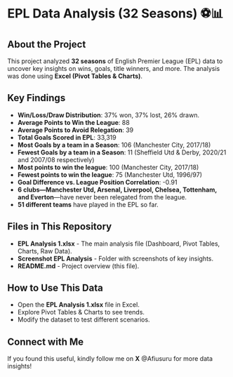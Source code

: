 # EPL Data Analysis (32 Seasons) ⚽📊  

## About the Project  
This project analyzed **32 seasons** of English Premier League (EPL) data to uncover key insights on wins, goals, title winners, and more. The analysis was done using **Excel (Pivot Tables & Charts)**.  

## Key Findings  
- **Win/Loss/Draw Distribution**: 37% won, 37% lost, 26% drawn.  
- **Average Points to Win the League**: 88  
- **Average Points to Avoid Relegation**: 39  
- **Total Goals Scored in EPL**: 33,319  
- **Most Goals by a team in a Season**: 106 (Manchester City, 2017/18)
- **Fewest Goals by a team in a Season**: 11 (Sheffield Utd & Derby, 2020/21 and 2007/08 respectively)
- **Most points to win the league**: 100 (Manchester City, 2017/18)
- **Fewest points to win the league**: 75 (Manchester Utd, 1996/97)
- **Goal Difference vs. League Position Correlation**: -0.91  
- **6 clubs—Manchester Utd, Arsenal, Liverpool, Chelsea, Tottenham, and Everton**—have never been relegated from the league.
- **51 different teams** have played in the EPL so far.

## Files in This Repository  
- **EPL Analysis 1.xlsx** - The main analysis file (Dashboard, Pivot Tables, Charts, Raw Data).  
- **Screenshot EPL Analysis** - Folder with screenshots of key insights.  
- **README.md** - Project overview (this file).  

## How to Use This Data  
- Open the **EPL Analysis 1.xlsx** file in Excel.  
- Explore Pivot Tables & Charts to see trends.  
- Modify the dataset to test different scenarios.  

## Connect with Me  
If you found this useful, kindly follow me on **X** @Afiusuru for more data insights!

